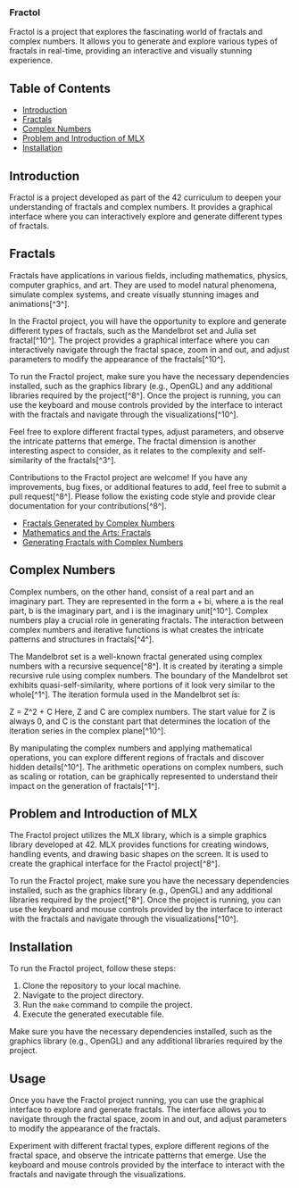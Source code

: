 ### Fractol

Fractol is a project that explores the fascinating world of fractals and complex numbers. It allows you to generate and explore various types of fractals in real-time, providing an interactive and visually stunning experience.

## Table of Contents

- [Introduction](#introduction)
- [Fractals](#fractals)
- [Complex Numbers](#complex-numbers)
- [Problem and Introduction of MLX](#problem-and-introduction-of-mlx)
- [Installation](#installation)
## Introduction

Fractol is a project developed as part of the 42 curriculum to deepen your understanding of fractals and complex numbers. It provides a graphical interface where you can interactively explore and generate different types of fractals.

## Fractals

Fractals have applications in various fields, including mathematics, physics, computer graphics, and art. They are used to model natural phenomena, simulate complex systems, and create visually stunning images and animations[^3^].

In the Fractol project, you will have the opportunity to explore and generate different types of fractals, such as the Mandelbrot set and Julia set fractal[^10^]. The project provides a graphical interface where you can interactively navigate through the fractal space, zoom in and out, and adjust parameters to modify the appearance of the fractals[^10^].

To run the Fractol project, make sure you have the necessary dependencies installed, such as the graphics library (e.g., OpenGL) and any additional libraries required by the project[^8^]. Once the project is running, you can use the keyboard and mouse controls provided by the interface to interact with the fractals and navigate through the visualizations[^10^].

Feel free to explore different fractal types, adjust parameters, and observe the intricate patterns that emerge. The fractal dimension is another interesting aspect to consider, as it relates to the complexity and self-similarity of the fractals[^3^].

Contributions to the Fractol project are welcome! If you have any improvements, bug fixes, or additional features to add, feel free to submit a pull request[^8^]. Please follow the existing code style and provide clear documentation for your contributions[^8^].

- [Fractals Generated by Complex Numbers](https://courses.lumenlearning.com/wmopen-mathforliberalarts/chapter/introduction-fractals-generated-by-complex-numbers/)
- [Mathematics and the Arts: Fractals](https://math.libretexts.org/Courses/College_of_the_Canyons/Math_100%3A_Liberal_Arts_Mathematics_(Saburo_Matsumoto)/07%3A_Mathematics_and_the_Arts/7.04%3A_Fractals)
- [Generating Fractals with Complex Numbers](https://courses.lumenlearning.com/waymakermath4libarts/chapter/generating-fractals-with-complex-numbers/)

## Complex Numbers

Complex numbers, on the other hand, consist of a real part and an imaginary part. They are represented in the form a + bi, where a is the real part, b is the imaginary part, and i is the imaginary unit[^10^]. Complex numbers play a crucial role in generating fractals. The interaction between complex numbers and iterative functions is what creates the intricate patterns and structures in fractals[^4^].

The Mandelbrot set is a well-known fractal generated using complex numbers with a recursive sequence[^8^]. It is created by iterating a simple recursive rule using complex numbers. The boundary of the Mandelbrot set exhibits quasi-self-similarity, where portions of it look very similar to the whole[^1^]. The iteration formula used in the Mandelbrot set is:

Z = Z^2 + C
Here, Z and C are complex numbers. The start value for Z is always 0, and C is the constant part that determines the location of the iteration series in the complex plane[^10^].

By manipulating the complex numbers and applying mathematical operations, you can explore different regions of fractals and discover hidden details[^10^]. The arithmetic operations on complex numbers, such as scaling or rotation, can be graphically represented to understand their impact on the generation of fractals[^1^].

## Problem and Introduction of MLX

The Fractol project utilizes the MLX library, which is a simple graphics library developed at 42. MLX provides functions for creating windows, handling events, and drawing basic shapes on the screen. It is used to create the graphical interface for the Fractol project[^8^].

To run the Fractol project, make sure you have the necessary dependencies installed, such as the graphics library (e.g., OpenGL) and any additional libraries required by the project[^8^]. Once the project is running, you can use the keyboard and mouse controls provided by the interface to interact with the fractals and navigate through the visualizations[^10^].

## Installation

To run the Fractol project, follow these steps:

1. Clone the repository to your local machine.
2. Navigate to the project directory.
3. Run the `make` command to compile the project.
4. Execute the generated executable file.

Make sure you have the necessary dependencies installed, such as the graphics library (e.g., OpenGL) and any additional libraries required by the project.

## Usage

Once you have the Fractol project running, you can use the graphical interface to explore and generate fractals. The interface allows you to navigate through the fractal space, zoom in and out, and adjust parameters to modify the appearance of the fractals.

Experiment with different fractal types, explore different regions of the fractal space, and observe the intricate patterns that emerge. Use the keyboard and mouse controls provided by the interface to interact with the fractals and navigate through the visualizations.



